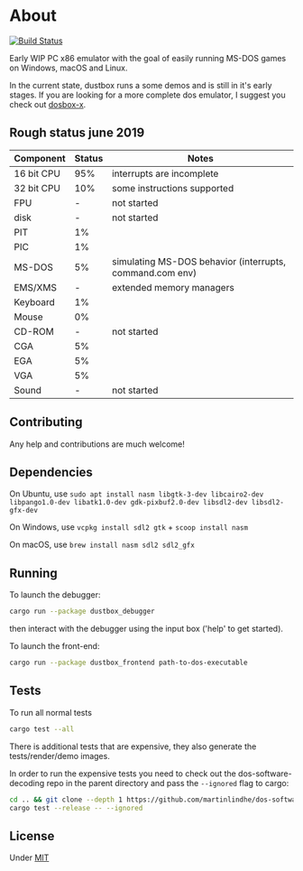 # About

[![Build Status](https://travis-ci.org/martinlindhe/dustbox-rs.svg?branch=master)](https://travis-ci.org/martinlindhe/dustbox-rs)

Early WIP PC x86 emulator with the goal of easily running MS-DOS games on Windows, macOS and Linux.

In the current state, dustbox runs a some demos and is still in it's early stages.
If you are looking for a more complete dos emulator, I suggest you check out [dosbox-x](https://github.com/joncampbell123/dosbox-x).

## Rough status june 2019

| Component  | Status | Notes                                                    |
| ---------- | ------ | -------------------------------------------------------- |
| 16 bit CPU | 95%    | interrupts are incomplete                                |
| 32 bit CPU | 10%    | some instructions supported                              |
| FPU        | -      | not started                                              |
| disk       | -      | not started                                              |
| PIT        | 1%     |                                                          |
| PIC        | 1%     |                                                          |
| MS-DOS     | 5%     | simulating MS-DOS behavior (interrupts, command.com env) |
| EMS/XMS    | -      | extended memory managers                                 |
| Keyboard   | 1%     |                                                          |
| Mouse      | 0%     |                                                          |
| CD-ROM     | -      | not started                                              |
| CGA        | 5%     |                                                          |
| EGA        | 5%     |                                                          |
| VGA        | 5%     |                                                          |s
| Sound      | -      | not started                                              |

## Contributing

Any help and contributions are much welcome!

## Dependencies

On Ubuntu, use `sudo apt install nasm libgtk-3-dev libcairo2-dev libpango1.0-dev libatk1.0-dev gdk-pixbuf2.0-dev libsdl2-dev libsdl2-gfx-dev`

On Windows, use `vcpkg install sdl2 gtk` + `scoop install nasm`

On macOS, use `brew install nasm sdl2 sdl2_gfx`

## Running

To launch the debugger:

```sh
cargo run --package dustbox_debugger
```

then interact with the debugger using the input box ('help' to get started).

To launch the front-end:

```sh
cargo run --package dustbox_frontend path-to-dos-executable
```

## Tests

To run all normal tests

```sh
cargo test --all
```

There is additional tests that are expensive, they also generate the tests/render/demo images.

In order to run the expensive tests you need to check out the dos-software-decoding repo in the parent directory and pass the `--ignored` flag to cargo:

```sh
cd .. && git clone --depth 1 https://github.com/martinlindhe/dos-software-decoding && cd -
cargo test --release -- --ignored
```

## License

Under [MIT](LICENSE)
